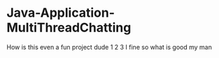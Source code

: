 # Java-Application-MultiThreadChatting

How is this even a fun project dude
1
2
3
I
fine
so
what is good my man

